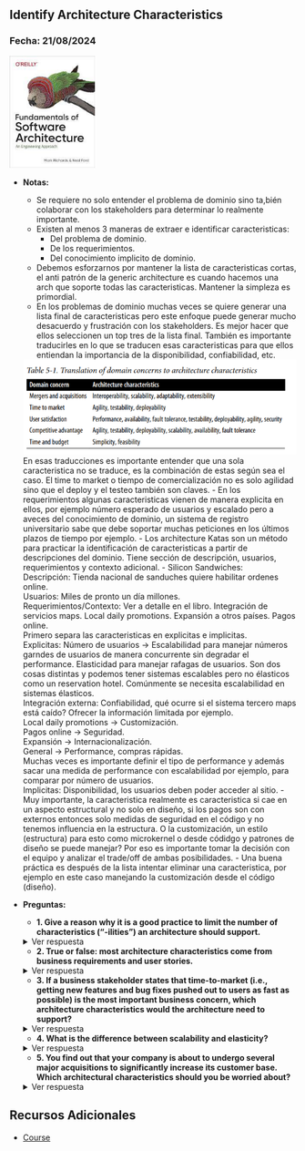 ## Identify Architecture Characteristics 

### Fecha: 21/08/2024

<img src="images/sa.jpg" alt="Gráfico de Introducción" width="150">

- **Notas:**
  - Se requiere no solo entender el problema de dominio sino ta,bién colaborar con los stakeholders para determinar lo realmente importante. 
  - Existen al menos 3 maneras de extraer e identificar caracteristicas: 
    - Del problema de dominio. 
    - De los requerimientos. 
    - Del conocimiento implicito de dominio.
  - Debemos esforzarnos por mantener la lista de caracteristicas cortas, el anti patrón de la generic architecture es cuando hacemos una arch que soporte todas las caracteristicas. Mantener la simpleza es primordial. 
  - En los problemas de dominio muchas veces se quiere generar una lista final de caracteristicas pero este enfoque puede generar mucho desacuerdo y frustración con los stakeholders. Es mejor hacer que ellos seleccionen un top tres de la lista final. También es importante traducirles en lo que se traducen esas caracteristicas para que ellos entiendan la importancia de la disponibilidad, confiabilidad, etc. 
  <img src="images/16.png" width="1050">
  En esas traducciones es importante entender que una sola caracteristica no se traduce, es la combinación de estas según sea el caso. El time to market o tiempo de comercialización no es solo agilidad sino que el deploy y el testeo también son claves.
  - En los requerimientos algunas caracteristicas vienen de manera explicita en ellos, por ejemplo número esperado de usuarios y escalado pero a aveces del conocimiento de dominio, un sistema de registro universitario sabe que debe soportar muchas peticiones en los últimos plazos de tiempo por ejemplo.
  - Los architecture Katas son un método para practicar la identificación de caracteristicas a partir de descripciones del dominio. Tiene sección de descripción, usuarios, requerimientos y contexto adicional.
  - Silicon Sandwiches: <br>
  Descripción: Tienda nacional de sanduches quiere habilitar ordenes online. <br>
  Usuarios: Miles de pronto un día millones. <br>
  Requerimientos/Contexto: Ver a detalle en el libro. Integración de servicios maps. Local daily promotions. Expansión a otros países. Pagos online. <br>
  Primero separa las caracteristicas en explicitas e implicitas. <br> 
  Explicitas: Número de usuarios -> Escalabilidad para manejar números garndes de usuarios de manera concurrente sin degradar el performance. Elasticidad para manejar rafagas de usuarios. Son dos cosas distintas y podemos tener sistemas escalables pero no élasticos como un reservation hotel. Comúnmente se necesita escalabilidad en sistemas élasticos. <br>
  Integración externa: Confiabilidad, qué ocurre si el sistema tercero maps está caído? Ofrecer la información limitada por ejemplo. <br>
  Local daily promotions -> Customización. <br>
  Pagos online -> Seguridad. <br>
  Expansión -> Internacionalización. <br> 
  General -> Performance, compras rápidas. <br> 
  Muchas veces es importante definir el tipo de performance y además sacar una medida de performance con escalabilidad por ejemplo, para comparar por número de usuarios. <br>
  Implicitas: Disponibilidad, los usuarios deben poder acceder al sitio. 
  - Muy importante, la caracteristica realmente es caracteristica si cae en un aspecto estructural y no solo en diseño, si los pagos son con externos entonces solo medidas de seguridad en el código y no tenemos influencia en la estructura. O la customización, un estilo (estructura) para esto como microkernel o desde códidgo y patrones de diseño se puede manejar? Por eso es importante tomar la decisión con el equipo y analizar el trade/off de ambas posibilidades.
  - Una buena práctica es después de la lista intentar eliminar una caracteristica, por ejemplo en este caso manejando la customización desde el código (diseño).
- **Preguntas:**
  - **1. Give a reason why it is a good practice to limit the number of characteristics (“-ilities”) an architecture should support.**  
  <details>
    <summary>Ver respuesta</summary>
    No caer en el antipatrón de la arquitectura generica, muchas veces las caracteristicas se impactan entre ellas y manejar muchas genera un sistema muy complejo.
  </details>

  - **2. True or false: most architecture characteristics come from business requirements and user stories.**  
  <details>
    <summary>Ver respuesta</summary>
    Puede depender del caso y la especificación de los requerimientos, pero la mayoría vienen del conocimiento de dominio implicito del arquitecto.
  </details>

  - **3. If a business stakeholder states that time-to-market (i.e., getting new features and bug fixes pushed out to users as fast as possible) is the most important business concern, which architecture characteristics would the architecture need to support?**  
  <details>
    <summary>Ver respuesta</summary>
    Agilidad, testiabilidad, modularidad y deployabilidad. 
  </details>

  - **4. What is the difference between scalability and elasticity?**  
  <details>
    <summary>Ver respuesta</summary>
    Escalabilidad es la habilidad de manejar números grandes de usuarios de manera concurrente sin afectar rendimiento y la elasticidad la habilidad de manejar ráfagas de usuarios. Escalabilidad se refiere a la capacidad de un sistema de crecer para manejar una mayor carga, mientras que elasticidad se refiere a la capacidad de un sistema de adaptarse dinámicamente a cambios en la carga, tanto aumentos como disminuciones.
  </details>

  - **5. You find out that your company is about to undergo several major acquisitions to significantly increase its customer base. Which architectural characteristics should you be worried about?**  
  <details>
    <summary>Ver respuesta</summary>
    Escalabilidad para manejar este aumento de usuarios, también pensariamos en elasticidad probablemente. Fiabilidad, disponibilidad y performance tambén serían importantes.
  </details>

## Recursos Adicionales
- [Course](https://fundamentalsofsoftwarearchitecture.com/)